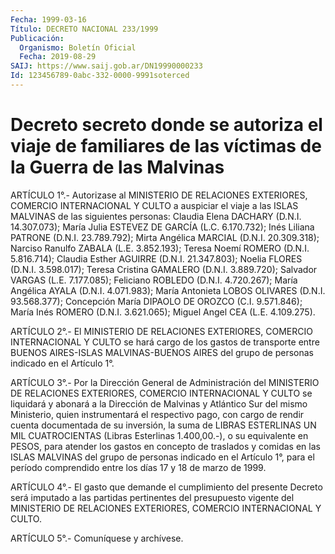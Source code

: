 ```yaml
---
Fecha: 1999-03-16
Título: DECRETO NACIONAL 233/1999
Publicación:
  Organismo: Boletín Oficial
  Fecha: 2019-08-29
SAIJ: https://www.saij.gob.ar/DN19990000233
Id: 123456789-0abc-332-0000-9991soterced
---
```

# Decreto secreto donde se autoriza el viaje de familiares de las víctimas de la Guerra de las Malvinas

<a id="1"></a>
ARTÍCULO 1°.- Autorizase al MINISTERIO DE RELACIONES EXTERIORES, COMERCIO INTERNACIONAL Y CULTO a auspiciar el viaje a las ISLAS MALVINAS de las siguientes personas: Claudia Elena DACHARY (D.N.I. 14.307.073); María Julia ESTEVEZ DE GARCÍA (L.C. 6.170.732); Inés Liliana PATRONE (D.N.I. 23.789.792); Mirta Angélica MARCIAL (D.N.I. 20.309.318); Narciso Ranulfo ZABALA (L.E. 3.852.193); Teresa Noemí ROMERO (D.N.I. 5.816.714); Claudia Esther AGUIRRE (D.N.I. 21.347.803); Noelia FLORES (D.N.I. 3.598.017); Teresa Cristina GAMALERO (D.N.I. 3.889.720); Salvador VARGAS (L.E. 7.177.085); Feliciano ROBLEDO (D.N.I. 4.720.267); María Angélica AYALA (D.N.I. 4.071.983); María Antonieta LOBOS OLIVARES (D.N.I. 93.568.377); Concepción María DIPAOLO DE OROZCO (C.I. 9.571.846); María Inés ROMERO (D.N.I. 3.621.065); Miguel Angel CEA (L.E. 4.109.275).

<a id="2"></a>
ARTÍCULO 2°.- El MINISTERIO DE RELACIONES EXTERIORES, COMERCIO INTERNACIONAL Y CULTO se hará cargo de los gastos de transporte entre BUENOS AIRES-ISLAS MALVINAS-BUENOS AIRES del grupo de personas indicado en el Artículo 1°.

<a id="3"></a>
ARTÍCULO 3°.- Por la Dirección General de Administración del MINISTERIO DE RELACIONES EXTERIORES, COMERCIO INTERNACIONAL Y CULTO se liquidará y abonará a la Dirección de Malvinas y Atlántico Sur del mismo Ministerio, quien instrumentará el respectivo pago, con cargo de rendir cuenta documentada de su inversión, la suma de LIBRAS ESTERLINAS UN MIL CUATROCIENTAS (Libras Esterlinas 1.400,00.-), o su equivalente en PESOS, para atender los gastos en concepto de traslados y comidas en las ISLAS MALVINAS del grupo de personas indicado en el Artículo 1°, para el período comprendido entre los días 17 y 18 de marzo de 1999.

<a id="4"></a>
ARTÍCULO 4°.- El gasto que demande el cumplimiento del presente Decreto será imputado a las partidas pertinentes del presupuesto vigente del MINISTERIO DE RELACIONES EXTERIORES, COMERCIO INTERNACIONAL Y CULTO.

<a id="5"></a>
ARTÍCULO 5°.- Comuníquese y archívese.